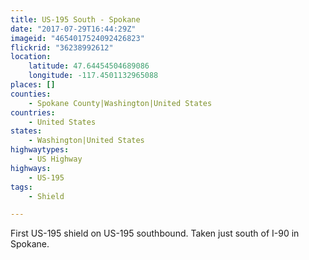 ```yaml
---
title: US-195 South - Spokane
date: "2017-07-29T16:44:29Z"
imageid: "4654017524092426823"
flickrid: "36238992612"
location:
    latitude: 47.64454504689086
    longitude: -117.4501132965088
places: []
counties:
    - Spokane County|Washington|United States
countries:
    - United States
states:
    - Washington|United States
highwaytypes:
    - US Highway
highways:
    - US-195
tags:
    - Shield

---
```

First US-195 shield on US-195 southbound.  Taken just south of I-90 in Spokane.